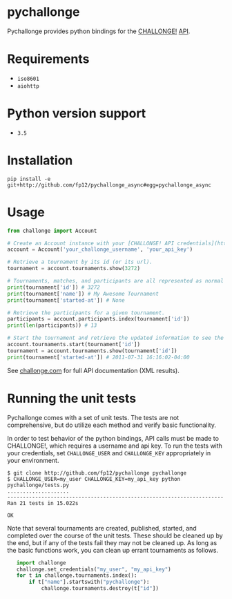 # pychallonge

Pychallonge provides python bindings for the
[CHALLONGE!](http://challonge.com) [API](http://api.challonge.com/v1).


# Requirements

* `iso8601`
* `aiohttp`

# Python version support

* `3.5`

# Installation

    pip install -e git+http://github.com/fp12/pychallonge_async#egg=pychallonge_async
    
# Usage

```python
from challonge import Account

# Create an Account instance with your [CHALLONGE! API credentials](https://challonge.com/settings/developer).
account = Account('your_challonge_username', 'your_api_key')

# Retrieve a tournament by its id (or its url).
tournament = account.tournaments.show(3272)

# Tournaments, matches, and participants are all represented as normal Python dicts.
print(tournament['id']) # 3272
print(tournament['name']) # My Awesome Tournament
print(tournament['started-at']) # None

# Retrieve the participants for a given tournament.
participants = account.participants.index(tournament['id'])
print(len(participants)) # 13

# Start the tournament and retrieve the updated information to see the effects of the change.
account.tournaments.start(tournament['id'])
tournament = account.tournaments.show(tournament['id'])
print(tournament['started-at']) # 2011-07-31 16:16:02-04:00
```

See [challonge.com](http://api.challonge.com/v1) for full API documentation (XML results).


# Running the unit tests

Pychallonge comes with a set of unit tests. The tests are not comprehensive,
but do utilize each method and verify basic functionality.

In order to test behavior of the python bindings, API calls must be made
to CHALLONGE!, which requires a username and api key. To run the tests
with your credentials, set `CHALLONGE_USER` and `CHALLONGE_KEY` appropriately
in your environment.

    $ git clone http://github.com/fp12/pychallonge pychallonge
    $ CHALLONGE_USER=my_user CHALLONGE_KEY=my_api_key python pychallonge/tests.py
    ....................
    ----------------------------------------------------------------------
    Ran 21 tests in 15.022s

    OK

Note that several tournaments are created, published, started, and completed
over the course of the unit tests. These should be cleaned up by the end, but
if any of the tests fail they may not be cleaned up. As long as the basic
functions work, you can clean up errant tournaments as follows.

```python
   import challonge
   challonge.set_credentials("my_user", "my_api_key")
   for t in challonge.tournaments.index():
       if t["name"].startswith("pychallonge"):
           challonge.tournaments.destroy(t["id"])
```
